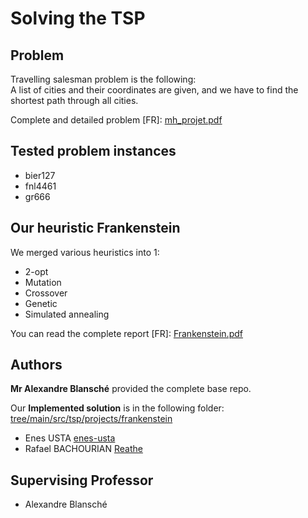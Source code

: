 # Solving the TSP
## Problem
Travelling salesman problem is the following:  
A list of cities and their coordinates are given, and we have to find the shortest path through all cities.  


Complete and detailed problem [FR]: [mh_projet.pdf](mh_projet.pdf)

## Tested problem instances
- bier127
- fnl4461
- gr666

## Our heuristic Frankenstein
We merged various heuristics into 1:
- 2-opt
- Mutation
- Crossover
- Genetic
- Simulated annealing

You can read the complete report [FR]: [Frankenstein.pdf](Frankenstein.pdf)

## Authors
**Mr Alexandre Blansché** provided the complete base repo.

Our **Implemented solution** is in the following folder: [tree/main/src/tsp/projects/frankenstein](../../tree/main/src/tsp/projects/frankenstein)
- Enes USTA [enes-usta](https://github.com/enes-usta)
- Rafael BACHOURIAN [Reathe](https://github.com/Reathe)

## Supervising Professor
- Alexandre Blansché
